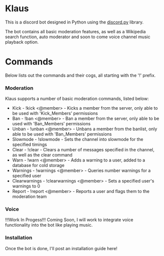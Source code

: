 # Klaus
This is a discord bot designed in Python using the [discord.py] library.

The bot contains all basic moderation features, as well as a Wikipedia search function, auto moderator and soon to come voice channel music playback option.

# Commands
Below lists out the commands and their cogs, all starting with the '!' prefix.

### Moderation
Klaus supports a number of basic moderation commands, listed below:

* Kick - !kick <@member> <reason> - Kicks a member from the server, only able to be used with 'Kick_Members' permissions
* Ban - !ban <@member> <reason> - Ban a member from the server, only able to be used with 'Ban_Members' permissions
* Unban - !unban <@member> - Unbans a member from the banlist, only able to be used with 'Ban_Members' permissions
* Slowmode - !slowmode <amount> - Sets the channel into slowmode for the specified timings
* Clear - !clear <amount> - Clears a number of messages specified in the channel, as well as the clear command
* Warn - !warn <@member> - Adds a warning to a user, added to a database for cold storage
* Warnings - !warnings <@member> - Queries number warnings for a specified user
* Clearwarnings - !clearwarnings <@member> - Sets a specified user's warnings to 0
* Report - !report <@member> <reason> - Reports a user and flags them to the moderation team

### Voice
!!!Work In Progess!!!
Coming Soon, I will work to integrate voice functionality into the bot like playing music.

### Installation
Once the bot is done, I'll post an installation guide here!

   [discord.py]: <https://github.com/Rapptz/discord.py>
   [goldsmith]: <https://github.com/goldsmith/Wikipedia>
